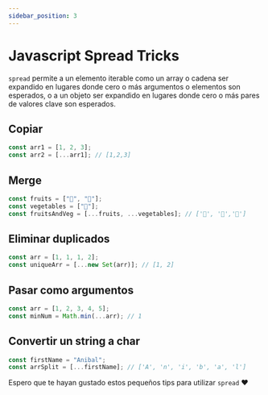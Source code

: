```yaml
---
sidebar_position: 3
---
```


# Javascript Spread Tricks

`spread` permite a un elemento iterable como un array o cadena ser expandido en lugares donde cero o más argumentos o elementos son esperados, o a un objeto ser expandido en lugares donde cero o más pares de valores clave son esperados.

## Copiar

```javascript
const arr1 = [1, 2, 3];
const arr2 = [...arr1]; // [1,2,3]
```

## Merge

```javascript
const fruits = ["🍉", "🍎"];
const vegetables = ["🥕"];
const fruitsAndVeg = [...fruits, ...vegetables]; // ['🍉', '🍎','🥕']
```

## Eliminar duplicados

```javascript
const arr = [1, 1, 1, 2];
const uniqueArr = [...new Set(arr)]; // [1, 2]
```

## Pasar como argumentos

```javascript
const arr = [1, 2, 3, 4, 5];
const minNum = Math.min(...arr); // 1
```

## Convertir un string a char

```javascript
const firstName = "Anibal";
const arrSplit = [...firstName]; // ['A', 'n', 'i', 'b', 'a', 'l']
```

Espero que te hayan gustado estos pequeños tips para utilizar `spread` ❤️
